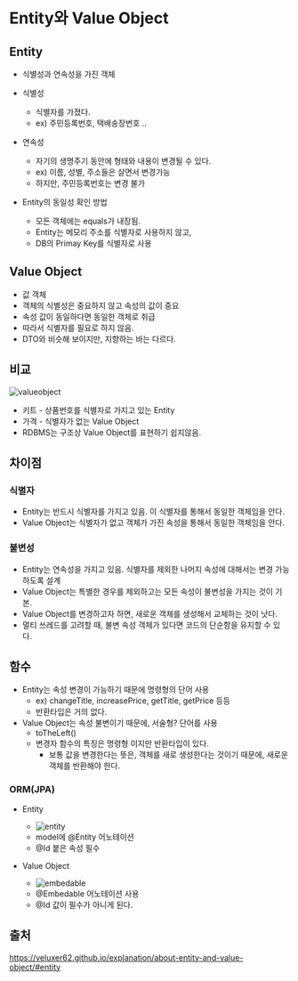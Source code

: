# Entity와 Value Object

## Entity

* 식별성과 연속성을 가진 객체
* 식별성 
  * 식별자를 가졌다.
  * ex) 주민등록번호, 택배송장번호 ..
* 연속성
  * 자기의 생명주기 동안에 형태와 내용이 변경될 수 있다.
  * ex) 이름, 성별, 주소들은 살면서 변경가능
  * 하지만, 주민등록번호는 변경 불가

* Entity의 동일성 확인 방법
  * 모든 객체에는 equals가 내장됨.
  * Entity는 메모리 주소를 식별자로 사용하지 않고, 
  * DB의 Primay Key를 식별자로 사용

## Value Object
* 값 객체
* 객체의 식별성은 중요하지 않고 속성의 값이 중요
* 속성 값이 동일하다면 동일한 객체로 취급
* 따라서 식별자를 필요로 하지 않음.
* DTO와 비슷해 보이지만, 지향하는 바는 다르다.

## 비교 
![valueobject](../../images/kotlin/valueobject.png)
* 키트 - 상품번호를 식별자로 가지고 있는 Entity
* 가격 - 식별자가 없는 Value Object
* RDBMS는 구조상 Value Object를 표현하기 쉽지않음.

## 차이점 
### 식별자
* Entity는 반드시 식별자를 가지고 있음. 이 식별자를 통해서 동일한 객체임을 안다. 
* Value Object는 식별자가 없고 객체가 가진 속성을 통해서 동일한 객체임을 안다.

### 불변성
* Entity는 연속성을 가지고 있음. 식별자를 제외한 나머지 속성에 대해서는 변경 가능하도록 설계
* Value Object는 특별한 경우를 제외하고는 모든 속성이 불변성을 가지는 것이 기본. 
* Value Object를 변경하고자 하면, 새로운 객체를 생성해서 교체하는 것이 낫다.
* 멀티 쓰레드를 고려할 때, 불변 속성 객체가 있다면 코드의 단순함을 유지할 수 있다. 

## 함수 
* Entity는 속성 변경이 가능하기 때문에 명령형의 단어 사용
  * ex) changeTitle, increasePrice, getTitle, getPrice 등등
  * 반환타입은 거의 없다.
* Value Object는 속성 불변이기 때문에, 서술형? 단어를 사용
  * toTheLeft()
  * 변경자 함수의 특징은 명령형 이지만 반환타입이 있다.
    * 보통 값을 변경한다는 뜻은, 객체를 새로 생성한다는 것이기 때문에, 새로운 객체를 반환해야 한다.

### ORM(JPA)
* Entity
  * ![entity](../../images/kotlin/entity.png)
  * model에 @Entity 어노테이션
  * @Id 붙은 속성 필수

* Value Object
  * ![embedable](../../images/kotlin/embedable.png)
  * @Embedable 어노테이션 사용
  * @Id 값이 필수가 아니게 된다.


## 출처

https://veluxer62.github.io/explanation/about-entity-and-value-object/#entity